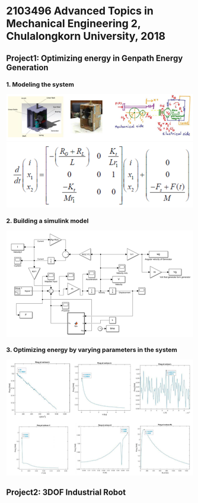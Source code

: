 # 2103496 Advanced Topics in Mechanical Engineering 2, Chulalongkorn University, 2018

## Project1: Optimizing energy in Genpath Energy Generation

### 1. Modeling the system

![](Images/GenpathModel1.png)
![](Images/GenpathModel2.png)

### 2. Building a simulink model

![](Images/GenpathSimulink.png)

### 3. Optimizing energy by varying parameters in the system

![](Images/GenpathGraph.png)

## Project2: 3DOF Industrial Robot
